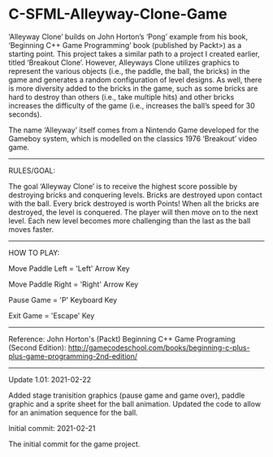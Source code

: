 # C-SFML-Alleyway-Clone-Game
‘Alleyway Clone’ builds on John Horton’s ‘Pong’ example from his book, ‘Beginning C++ Game Programming’ book (published by Packt>) as a starting point.  This project takes a similar path to a project I created earlier, titled ‘Breakout Clone’.  However, Alleyways Clone utilizes graphics to represent the various objects (i.e., the paddle, the ball, the bricks) in the game and generates a random configuration of level designs.  As well, there is more diversity added to the bricks in the game, such as some bricks are hard to destroy than others (i.e., take multiple hits) and other bricks increases the difficulty of the game (i.e., increases the ball’s speed for 30 seconds).

The name ‘Alleyway’ itself comes from a Nintendo Game developed for the Gameboy system, which is modelled on the classics 1976 ‘Breakout’ video game.

-------------------

RULES/GOAL:

The goal ‘Alleyway Clone’ is to receive the highest score possible by destroying bricks and conquering levels. Bricks are destroyed upon contact with the ball. Every brick destroyed is worth Points! When all the bricks are destroyed, the level is conquered. The player will then move on to the next level. Each new level becomes more challenging than the last as the ball moves faster. 

--------------------

HOW TO PLAY:

Move Paddle Left = 'Left' Arrow Key

Move Paddle Right = 'Right' Arrow Key

Pause Game = 'P' Keyboard Key

Exit Game = 'Escape' Key


------------------------

Reference: John Horton's (Packt) Beginning C++ Game Programing (Second Edition): http://gamecodeschool.com/books/beginning-c-plus-plus-game-programming-2nd-edition/

----------------------


Update 1.01: 2021-02-22

Added stage tranisition graphics (pause game and game over), paddle graphic and a sprite sheet for the ball animation.  Updated the code to allow for an animation sequence for the ball.


Initial commit: 2021-02-21

The initial commit for the game project.
